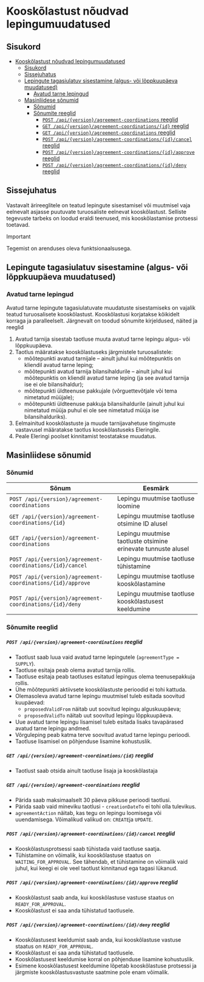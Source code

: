 # Kooskõlastust nõudvad lepingumuudatused

## Sisukord

<!-- TOC -->
* [Kooskõlastust nõudvad lepingumuudatused](#kooskõlastust-nõudvad-lepingumuudatused)
  * [Sisukord](#sisukord)
  * [Sissejuhatus](#sissejuhatus)
  * [Lepingute tagasiulatuv sisestamine (algus- või lõppkuupäeva muudatused)](#lepingute-tagasiulatuv-sisestamine-algus--või-lõppkuupäeva-muudatused)
    * [Avatud tarne lepingud](#avatud-tarne-lepingud)
  * [Masinliidese sõnumid](#masinliidese-sõnumid)
    * [Sõnumid](#sõnumid)
    * [Sõnumite reeglid](#sõnumite-reeglid)
        * [`POST /api/{version}/agreement-coordinations` reeglid](#post-apiversionagreement-coordinations-reeglid)
        * [`GET /api/{version}/agreement-coordinations/{id}` reeglid](#get-apiversionagreement-coordinationsid-reeglid)
        * [`GET /api/{version}/agreement-coordinations` reeglid](#get-apiversionagreement-coordinations-reeglid)
        * [`POST /api/{version}/agreement-coordinations/{id}/cancel` reeglid](#post-apiversionagreement-coordinationsidcancel-reeglid)
        * [`POST /api/{version}/agreement-coordinations/{id}/approve` reeglid](#post-apiversionagreement-coordinationsidapprove-reeglid)
        * [`POST /api/{version}/agreement-coordinations/{id}/deny` reeglid](#post-apiversionagreement-coordinationsiddeny-reeglid)
<!-- TOC -->

## Sissejuhatus

Vastavalt ärireeglitele on teatud lepingute sisestamisel või muutmisel vaja eelnevalt asjasse puutuvate turuosaliste eelnevat kooskõlastust. Selliste tegevuste tarbeks on loodud eraldi teenused, mis kooskõlastamise protsessi toetavad.

> [!IMPORTANT]
> Tegemist on arenduses oleva funktsionaalsusega.

## Lepingute tagasiulatuv sisestamine (algus- või lõppkuupäeva muudatused)

### Avatud tarne lepingud

Avatud tarne lepingute tagasiulatuvate muudatuste sisestamiseks on vajalik teatud turuosalisete kooskõlastust. Kooskõlastusi korjatakse kõikidelt korraga ja paralleelselt. Järgnevalt on toodud sõnumite kirjeldused, näited ja reeglid

1. Avatud tarnija sisestab taotluse muuta avatud tarne lepingu algus- või lõppkuupäeva.
2. Taotlus määratakse kooskõlastuseks järgmistele turuosalistele:
   - mõõtepunkti avatud tarnijale – ainult juhul kui mõõtepunktis on kliendil avatud tarne leping;
   - mõõtepunkti avatud tarnija bilansihaldurile – ainult juhul kui mõõtepunktis on kliendil avatud tarne leping (ja see avatud tarnija ise ei ole bilansihaldur);
   - mõõtepunkti üldteenuse pakkujale (võrguettevõtjale või tema nimetatud müüjale);
   - mõõtepunkti üldteenuse pakkuja bilansihaldurile (ainult juhul kui nimetatud müüja puhul ei ole see nimetatud müüja ise bilansihalduriks).
3. Eelmainitud kooskõlastuste ja muude tarnijavahetuse tingimuste vastavusel määratakse taotlus kooskõlastuseks Eleringile.
4. Peale Eleringi poolset kinnitamist teostatakse muudatus.

## Masinliidese sõnumid

### Sõnumid

| Sõnum                                                      | Eesmärk                                                       |
|------------------------------------------------------------|---------------------------------------------------------------|
| `POST /api/{version}/agreement-coordinations`              | Lepingu muutmise taotluse loomine                             |
| `GET /api/{version}/agreement-coordinations/{id}`          | Lepingu muutmise taotluse otsimine ID alusel                  |
| `GET /api/{version}/agreement-coordinations`               | Lepingu muutmise taotluste otsimine erinevate tunnuste alusel |
| `POST /api/{version}/agreement-coordinations/{id}/cancel`  | Lepingu muutmise taotluse tühistamine                         |
| `POST /api/{version}/agreement-coordinations/{id}/approve` | Lepingu muutmise taotluse kooskõlastamine                     |
| `POST /api/{version}/agreement-coordinations/{id}/deny`    | Lepingu muutmise taotluse kooskõlastusest keeldumine          |

### Sõnumite reeglid

##### `POST /api/{version}/agreement-coordinations` reeglid

- Taotlust saab luua vaid avatud tarne lepingutele (`agreementType = SUPPLY`).
- Taotluse esitaja peab olema avatud tarnija rollis.
- Taotluse esitaja peab taotluses esitatud lepingus olema teenusepakkuja rollis.
- Ühe mõõtepunkti aktiivsete kooskõlastuste perioodid ei tohi kattuda.
- Olemasoleva avatud tarne lepingu muutmisel tuleb esitada soovitud kuupäevad:
  - `proposedValidFrom` näitab uut soovitud lepingu alguskuupäeva;
  - `proposedValidTo` näitab uut soovitud lepingu lõppkuupäeva.
- Uue avatud tarne lepingu lisamisel tuleb esitada lisaks tavapärased avatud tarne lepingu andmed.
- Võrguleping peab katma terve soovitud avatud tarne lepingu perioodi.
- Taotluse lisamisel on põhjenduse lisamine kohustuslik.

##### `GET /api/{version}/agreement-coordinations/{id}` reeglid

- Taotlust saab otsida ainult taotluse lisaja ja kooskõlastaja

##### `GET /api/{version}/agreement-coordinations` reeglid

- Pärida saab maksimaalselt 30 päeva pikkuse perioodi taotlusi.
- Pärida saab vaid mineviku taotlusi - `creationDateTo` ei tohi olla tulevikus.
- `agreementAction` näitab, kas tegu on lepingu loomisega või uuendamisega. Võimalikud valikud on: `CREATE`ja `UPDATE`.

##### `POST /api/{version}/agreement-coordinations/{id}/cancel` reeglid

- Kooskõlastusprotsessi saab tühistada vaid taotluse saatja.
- Tühistamine on võimalik, kui kooskõlastuse staatus on `WAITING_FOR_APPROVAL`. See tähendab, et tühistamine on võimalik vaid juhul, kui keegi ei ole veel taotlust kinnitanud ega tagasi lükanud.

##### `POST /api/{version}/agreement-coordinations/{id}/approve` reeglid

- Kooskõlastust saab anda, kui kooskõlastuse vastuse staatus on `READY_FOR_APPROVAL`.
- Kooskõlastust ei saa anda tühistatud taotlusele.

##### `POST /api/{version}/agreement-coordinations/{id}/deny` reeglid

- Kooskõlastusest keeldumist saab anda, kui kooskõlastuse vastuse staatus on `READY_FOR_APPROVAL`.
- Kooskõlastust ei saa anda tühistatud taotlusele.
- Kooskõlastusest keeldumise korral on põhjenduse lisamine kohustuslik.
- Esimene kooskõlastusest keeldumine lõpetab kooskõlastuse protsessi ja järgmiste kooskõlastusvastuste saatmine pole enam võimalik.